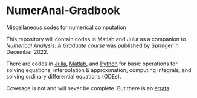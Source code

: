 # NumerAnal-Gradbook
Miscellaneous codes for numerical computation

This repository will contain codes in Matlab and Julia as a companion to *Numerical Analysis: A Graduate course* was published by Springer in December 2022.

There are codes in [Julia](Julia), [Matlab](Matlab), and [Python](Python) for basic operations for solving equations, interpolation & approximation, computing integrals, and solving ordinary differential equations (ODEs).

Coverage is not and will never be complete. But there is an [errata](errata.md).
